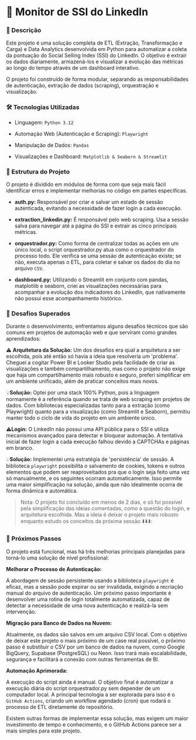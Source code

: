 # 🤖 Monitor de SSI do LinkedIn

### 📄 Descrição

Este projeto é uma solução completa de ETL (Extração, Transformação e Carga) e Data Analytics desenvolvida em Python para automatizar a coleta da pontuação do Social Selling Index (SSI) do LinkedIn. O objetivo é extrair os dados diariamente, armazená-los e visualizar a evolução das métricas ao longo do tempo através de um dashboard interativo.

O projeto foi construído de forma modular, separando as responsabilidades de autenticação, extração de dados (scraping), orquestração e visualização.

### 🛠️ Tecnologias Utilizadas

- Linguagem: `Python 3.12`

- Automação Web (Autenticação e Scraping): `Playwright`

- Manipulação de Dados: `Pandas`

- Visualizações e Dashboard: `Matplotlib & Seaborn & Streamlit`


### 📂 Estrutura do Projeto

O projeto é dividido em módulos de forma com que seja mais fácil identificar erros e implementar melhorias no código em partes específicas.

- **auth.py:** Responsável por criar e salvar um estado de sessão autenticada, evitando a necessidade de fazer login a cada execução.

- **extraction_linkedin.py:** É responsável pelo web scraping. Usa a sessão salva para navegar até a página do SSI e extrair as cinco principais métricas.

- **orquestrador.py:** Como forma de centralizar todas as ações em um único local, o script orquestrador.py atua como o orquestrador do processo todo. Ele verifica se uma sessão de autenticação existe; se não, executa apenas o ETL, para coletar e salvar os dados do dia no arquivo `CSV`.

- **dashboard.py:** Utilizando o Streamlit em conjunto com pandas, matplotlib e seaborn, criei as visualizações necessárias para acompanhar a evolução dos indicadores do LinkedIn, que nativamente não possui esse acompanhamento histórico.

### 🎯 Desafios Superados

Durante o desenvolvimento, enfrentamos alguns desafios técnicos que são comuns em projetos de automação web e que serviram como grandes aprendizados:

⚠️ **Arquitetura da Solução:** Um dos desafios era qual a arquitetura a ser escolhida, pois até então só havia a ideia que resolveria um 'problema'.
Cheguei a cogitar Power BI e Looker Studio pela facilidade de criar as visualizações e também compartilhamento, mas como o projeto não exige que haja um compartilhamento mais robusto e seguro, preferi simplificar em um ambiente unificado, além de praticar conceitos mais novos.

💡**Solução:** Optei por uma stack 100% Python, pois a linguagem normamente é a referência quando se trata de web scraping em projetos de dados. Com bibliotecas especializadas tanto para a extração (como Playwright) quanto para a visualização (como Streamlit e Seaborn), permitiu manter todo o ciclo de vida do projeto em um ambiente único. 


⚠️**Login:** O LinkedIn não possui uma API pública para o SSI e utiliza mecanismos avançados para detectar e bloquear automação. A tentativa inicial de fazer login a cada execução falhou devido a CAPTCHAs e páginas em branco.

💡**Solução:** Implementei uma estratégia de 'persistência' de sessão. A biblioteca `playwright` possibilita o salvamento de cookies, tokens e outros elementos que podem ser reaproveitados pra que o login seja feito uma vez só manualmente, e os seguintes ocorram automaticamente. Isso permite uma maior simplificação na solução, ainda que não idealmente ocorra de forma dinâmica e automática.

> Nota: O projeto foi concluído em menos de 2 dias, e só foi possível pela simplificação das ideias comentadas, como a questão do login, e arquitetura escolhida. Mas a ideia é deixar o projeto mais robusto enquanto estudo os conceitos da próxima sessão ⬇️⬇️⬇️:

### 🚀 Próximos Passos

O projeto está funcional, mas há três melhorias principais planejadas para torná-lo uma solução de nível profissional:

**Melhorar o Processo de Autenticação:**

A abordagem de sessão persistente usando a biblioteca `playwright` é eficaz, mas a sessão pode expirar ou ser invalidada, exigindo a recriação manual do arquivo de autenticação. Um próximo passo importante é desenvolver uma rotina de login totalmente automatizada, capaz de detectar a necessidade de uma nova autenticação e realizá-la sem intervenção.


**Migração para Banco de Dados na Nuvem:**

Atualmente, os dados são salvos em um arquivo CSV local. Com o objetivo de deixar este projeto o mais próximo de um case real possível, o próximo passo é substituir o CSV por um banco de dados na nuvem, como Google BigQuery, Supabase (PostgreSQL) ou Neon. Isso trará mais escalabilidade, segurança e facilitará a conexão com outras ferramentas de BI.

**Automação Aprimorada:**

A execução do script ainda é manual. O objetivo final é automatizar a execução diária do script orquestrador.py sem depender de um computador local. A principal tecnologia a ser explorada para isso é o `GitHub Actions`, criando um workflow agendado (cron) que rodará o processo de ETL diretamente do repositório.

Existem outras formas de implementar essa solução, mas exigem um maior investimento de tempo e conhecimento, e o GitHub Actions parece ser a mais simples para este projeto.



